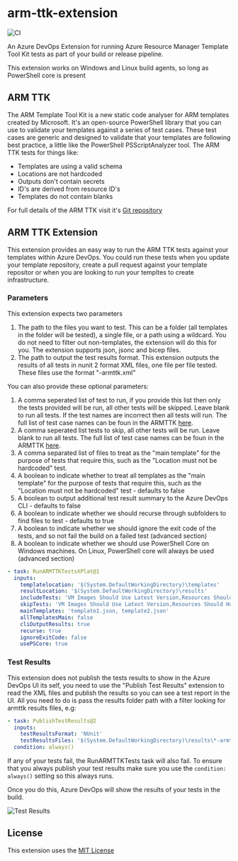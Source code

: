 # arm-ttk-extension

![CI](https://github.com/sam-cogan/arm-ttk-extension-xplatform/workflows/CI/badge.svg)

An Azure DevOps Extension for running Azure Resource Manager Template Tool Kit tests as part of your build or release pipeline.

This extension works on Windows and Linux build agents, so long as PowerShell core is present

## ARM TTK
The ARM Template Tool Kit is a new static code analyser for ARM templates created by Microsoft. It's an open-source PowerShell library that you can use to validate your templates against a series of test cases. These test cases are generic and designed to validate that your templates are following best practice, a little like the PowerShell PSScriptAnalyzer tool. The ARM TTK tests for things like:

- Templates are using a valid schema
- Locations are not hardcoded
- Outputs don't contain secrets
- ID's are derived from resource ID's
- Templates do not contain blanks

For full details of the ARM TTK visit it's [Git repository](https://github.com/Azure/azure-quickstart-templates/tree/master/test/arm-ttk)

## ARM TTK Extension
This extension provides an easy way to run the ARM TTK tests against your templates within Azure DevOps. You could run these tests when you update your template repository, create a pull request against your template repositor or when you are looking to run your templtes to create infrastructure.

### Parameters

This extension expects two parameters

1. The path to the files you want to test. This can be a folder (all templates in the folder will be tested), a single file, or a path using a wildcard. You do not need to filter out non-templates, the extension will do this for you. The extension supports json, jsonc and bicep files.
2. The path to output the test results format. This extension outputs the results of all tests in nunit 2 format XML files, one file per file tested. These files use the format "<testFileName>-armttk.xml"

You can also provide these optional parameters:

1. A comma seperated list of test to run, if you provide this list then only the tests provided will be run, all other tests will be skipped. Leave blank to run all tests. If the test names are incorrect then all tests will run. The full list of test case names can be foun in the ARMTTK [here](https://github.com/Azure/arm-ttk/tree/master/arm-ttk/testcases/deploymentTemplate).
2. A comma seperated list tests to skip, all other tests will be run. Leave blank to run all tests. The full list of test case names can be foun in the ARMTTK [here](https://github.com/Azure/arm-ttk/tree/master/arm-ttk/testcases/deploymentTemplate).
3. A comma separated list of files to treat as the "main template" for the purpose of tests that require this, such as the "Location must not be hardcoded" test.
4. A boolean to indicate whether to treat all templates as the "main template" for the purpose of tests that require this, such as the "Location must not be hardcoded" test - defaults to false
5. A boolean to output additional test result summary to the Azure DevOps CLI - defaults to false
6. A boolean to indicate whether we should recurse through subfolders to find files to test - defaults to true
7. A boolean to indicate whether we should ignore the exit code of the tests, and so not fail the build on a failed test (advanced section)
8. A boolean to indicate whether we should use PowerShell Core on Windows machines. On Linux, PowerShell core will always be used (advanced section)

```yaml
- task: RunARMTTKTestsXPlat@1
  inputs:
    templatelocation: '$(System.DefaultWorkingDirectory)\templates'
    resultLocation: '$(System.DefaultWorkingDirectory)\results'
    includeTests: 'VM Images Should Use Latest Version,Resources Should Have Location'
    skipTests: 'VM Images Should Use Latest Version,Resources Should Have Location'
    mainTemplates: 'template1.json, template2.json'
    allTemplatesMain: false
    cliOutputResults: true
    recurse: true
    ignoreExitCode: false
    usePSCore: true
```

### Test Results

This extension does not publish the tests results to show in the Azure DevOps UI its self, you need to use the "Publish Test Results" extension to read the XML files and publish the results so you can see a test report in the UI. All you need to do is pass the results folder path with a filter looking for armttk results files, e.g:

```yaml
- task: PublishTestResults@2
  inputs:
    testResultsFormat: 'NUnit'
    testResultsFiles: '$(System.DefaultWorkingDirectory)\results\*-armttk.xml'
  condition: always()
```
If any of your tests fail, the RunARMTTKTests task will also fail. To ensure that you always publish your test results make sure you use the ```condition: always()``` setting so this always runs.

Once you do this, Azure DevOps will show the results of your tests in the build.

![Test Results](https://raw.githubusercontent.com/sam-cogan/arm-ttk-extension-xplatform/main/images/TestResults.png)


## License

This extension uses the [MIT License](LICENSE)
